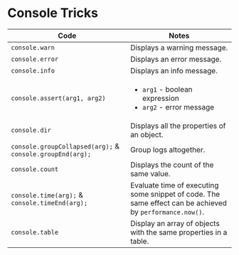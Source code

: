 # Console Tricks
Code | Notes
----- | ------
`console.warn` | Displays a warning message.
`console.error` | Displays an error message.
`console.info` | Displays an info message.
`console.assert(arg1, arg2)` | <ul><li>`arg1` - boolean expression</li> <li>`arg2` - error message</li></ul>
`console.dir` | Displays all the properties of an object.
`console.groupCollapsed(arg);` & `console.groupEnd(arg);` | Group logs altogether.
`console.count` | Displays the count of the same value.
`console.time(arg);` & `console.timeEnd(arg);`  | Evaluate time of executing some snippet of code. The same effect can be achieved by `performance.now()`.
`console.table` | Display an array of objects with the same properties in a table.